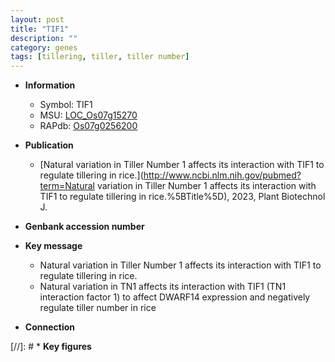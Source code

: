 ```yaml
---
layout: post
title: "TIF1"
description: ""
category: genes
tags: [tillering, tiller, tiller number]
---
```


* **Information**  
    + Symbol: TIF1  
    + MSU: [LOC_Os07g15270](http://rice.uga.edu/cgi-bin/ORF_infopage.cgi?orf=LOC_Os07g15270)  
    + RAPdb: [Os07g0256200](https://rapdb.dna.affrc.go.jp/locus/?name=Os07g0256200)  

* **Publication**  
    + [Natural variation in Tiller Number 1 affects its interaction with TIF1 to regulate tillering in rice.](http://www.ncbi.nlm.nih.gov/pubmed?term=Natural variation in Tiller Number 1 affects its interaction with TIF1 to regulate tillering in rice.%5BTitle%5D), 2023, Plant Biotechnol J.

* **Genbank accession number**  

* **Key message**  
    + Natural variation in Tiller Number 1 affects its interaction with TIF1 to regulate tillering in rice.
    + Natural variation in TN1 affects its interaction with TIF1 (TN1 interaction factor 1) to affect DWARF14 expression and negatively regulate tiller number in rice

* **Connection**  

[//]: # * **Key figures**  


